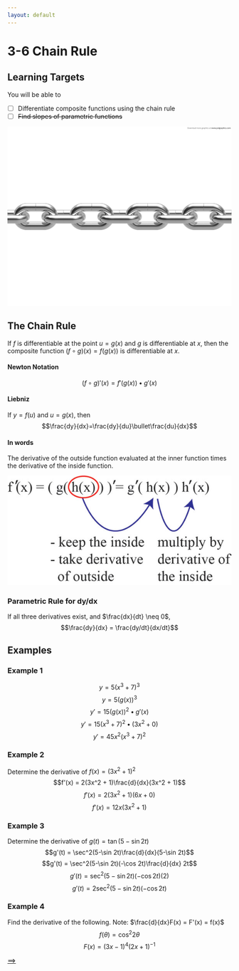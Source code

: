 ```yaml
---
layout: default
---
```


# 3-6 Chain Rule

## Learning Targets

You will be able to
- [ ] Differentiate composite functions using the chain rule
- [ ] ~~Find slopes of parametric functions~~

![Image of a Chain](../assets/calculus/3-6-chain-rule_1.jpg)

## The Chain Rule

If $f$ is differentiable at the point $u=g(x)$ and $g$ is differentiable at $x$, then the composite function $(f\circ g)(x) = f(g(x))$ is differentiable at $x$.

#### Newton Notation
$$(f\circ g)'(x) = f'(g(x)) \bullet g'(x)$$

#### Liebniz
If $y = f(u)$ and $u = g(x)$, then
$$\frac{dy}{dx}=\frac{dy}{du}\bullet\frac{du}{dx}$$

#### In words
The derivative of the outside function evaluated at the inner function times the derivative of the inside function.

![Chain Rule](../assets/calculus/3-6-chain-rule_2.jpg)

### Parametric Rule for dy/dx
If all three derivatives exist, and $\frac{dx}{dt} \neq 0$,
$$\frac{dy}{dx} = \frac{dy/dt}{dx/dt}$$


## Examples

### Example 1

$$y = 5(x^3 + 7)^3$$
$$y = 5(g(x))^3$$
$$y' = 15(g(x))^2 \bullet g'(x)$$
$$y' = 15(x^3 + 7)^2 \bullet (3x^2 + 0)$$
$$y' = 45x^2(x^3 + 7)^2$$

### Example 2
Determine the derivative of $f(x) = (3x^2 + 1)^2$
$$f'(x) = 2(3x^2 + 1)\frac{d}{dx}(3x^2 + 1)$$
$$f'(x) = 2(3x^2 + 1)(6x + 0)$$
$$f'(x) = 12x(3x^2 + 1)$$

### Example 3
Determine the derivative of $g(t) = \tan(5-\sin 2t)$
$$g'(t) = \sec^2(5-\sin 2t)\frac{d}{dx}(5-\sin 2t)$$
$$g'(t) = \sec^2(5-\sin 2t)(-\cos 2t)\frac{d}{dx} 2t$$
$$g'(t) = \sec^2(5-\sin 2t)(-\cos 2t)(2)$$
$$g'(t) = 2\sec^2(5-\sin 2t)(-\cos 2t)$$

### Example 4
Find the derivative of the following. Note: $\frac{d}{dx}F(x) = F'(x) = f(x)$
$$f(\theta) = \cos^2 2\theta$$
$$F(x) = (3x - 1)^4(2x + 1)^{-1}$$

[==>](3-8-derivatives-of-inverse-functions.md)
